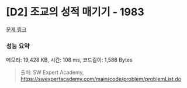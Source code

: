 # [D2] 조교의 성적 매기기 - 1983 

[문제 링크](https://swexpertacademy.com/main/code/problem/problemDetail.do?contestProbId=AV5PwGK6AcIDFAUq) 

### 성능 요약

메모리: 19,428 KB, 시간: 108 ms, 코드길이: 1,588 Bytes



> 출처: SW Expert Academy, https://swexpertacademy.com/main/code/problem/problemList.do